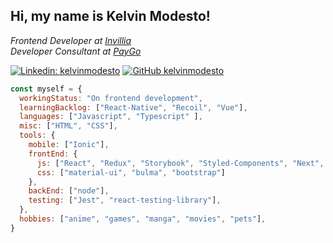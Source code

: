 <h2> Hi, my name is Kelvin Modesto! </h2>
<p><em>Frontend Developer at <a href="http://www.invillia.com">Invillia</a>
</br>Developer Consultant at <a href="https://www.paygo.com.br">PayGo</a>
</em></p>


[![Linkedin: kelvinmodesto](https://img.shields.io/badge/-kelvinmodesto-blue?style=flat-square&logo=Linkedin&logoColor=white&link=https://www.linkedin.com/in/kelvinmodesto/)](https://www.linkedin.com/in/kelvinmodesto/)
[![GitHub kelvinmodesto](https://img.shields.io/github/followers/kelvinmodesto?label=follow&style=social)](https://github.com/kelvinmodesto)

```javascript
const myself = {
  workingStatus: "On frontend development",
  learningBacklog: ["React-Native", "Recoil", "Vue"],
  languages: ["Javascript", "Typescript" ],
  misc: ["HTML", "CSS"],
  tools: {
    mobile: ["Ionic"],
    frontEnd: {
      js: ["React", "Redux", "Storybook", "Styled-Components", "Next", "Meteor"],
      css: ["material-ui", "bulma", "bootstrap"]
    },
    backEnd: ["node"],
    testing: ["Jest", "react-testing-library"],
  },
  hobbies: ["anime", "games", "manga", "movies", "pets"],
}
```
